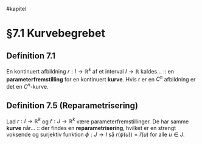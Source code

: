 #kapitel 
# §7.1 Kurvebegrebet
## Definition 7.1
En kontinuert afbildning $r:I \to \mathbb{R}^{k}$ af et interval $I \to \mathbb{R}$ kaldes... :: en **parameterfremstilling** for en kontinuert **kurve**. Hvis r er en $C^{n}$ afbildning er det en $C^{n}$-kurve.

## Definition 7.5 (Reparametrisering)
Lad $r: I \to \mathbb{R}^{k}$ og $\hat r:J \to \mathbb{R}^{k}$ være parameterfremstillinger. De har samme **kurve** når... :: der findes en **reparametrisering**, hvilket er en strengt voksende og surjektiv funktion $\phi :J \to I$ så $r(\phi (u))=\hat r(u)$ for alle $u \in J$.

